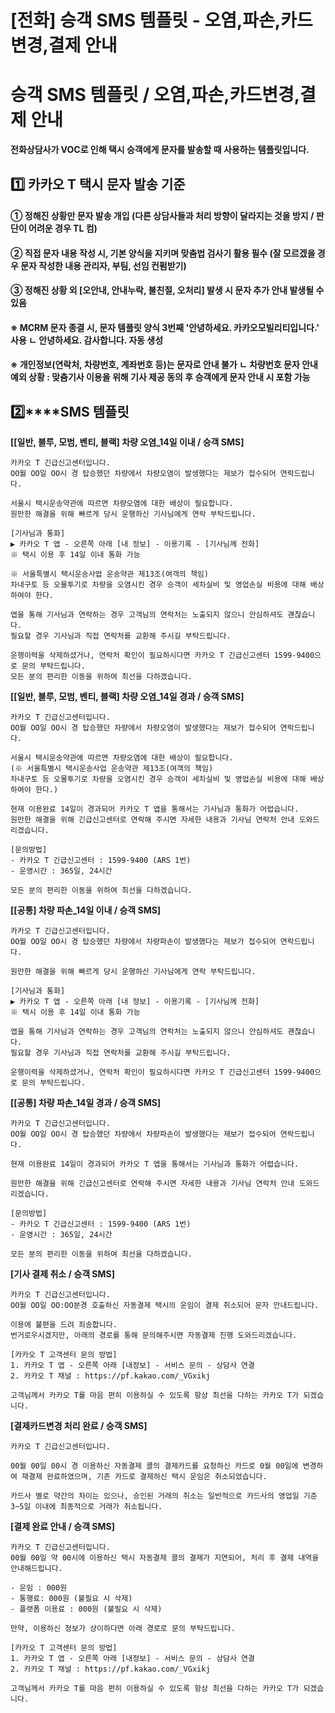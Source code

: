 # [전화] 승객 SMS 템플릿 - 오염,파손,카드변경,결제 안내

**승객 SMS 템플릿 / 오염,파손,카드변경,결제 안내**
=================================

**전화상담사가 VOC로 인해 택시 승객에게 문자를 발송할 때 사용하는 템플릿입니다.**

**1️⃣ 카카오 T 택시 문자 발송 기준**
-------------------------

#### **① 정해진 상황만 문자 발송 개입 (다른 상담사들과 처리 방향이 달라지는 것을 방지 / 판단이 어려운 경우 TL 컴)**

#### **② 직접 문자 내용 작성 시, 기본 양식을 지키며 맞춤법 검사기 활용 필수 (잘 모르겠을 경우 문자 작성한 내용 관리자, 부팀, 선임 컨펌받기)**

#### **③ 정해진 상황 외 [오안내, 안내누락, 불친절, 오처리] 발생 시 문자 추가 안내 발생될 수 있음**

#### 

#### **※ MCRM 문자 종결 시, 문자 템플릿 양식 3번째 '안녕하세요. 카카오모빌리티입니다.' 사용** **ㄴ 안녕하세요. 감사합니다. 자동 생성**

#### 

#### **※ 개인정보(연락처, 차량번호, 계좌번호 등)는 문자로 안내 불가** **ㄴ 차량번호 문자 안내 예외 상황 : 맞춤기사 이용을 위해 기사 제공 동의 후 승객에게 문자 안내 시 포함 가능**

**2️⃣****SMS 템플릿**
------------------

**[[일반, 블루, 모범, 벤티, 블랙] 차량 오염\_14일 이내 / 승객 SMS]**

```
카카오 T 긴급신고센터입니다.   
OO월 OO일 OO시 경 탑승했던 차량에서 차량오염이 발생했다는 제보가 접수되어 연락드립니다.  
  
서울시 택시운송약관에 따르면 차량오염에 대한 배상이 필요합니다.   
원만한 해결을 위해 빠르게 당시 운행하신 기사님에게 연락 부탁드립니다.  
  
[기사님과 통화]   
▶ 카카오 T 앱 - 오른쪽 아래 [내 정보] - 이용기록 - [기사님께 전화]    
※ 택시 이용 후 14일 이내 통화 가능  
  
※ 서울특별시 택시운송사업 운송약관 제13조(여객의 책임)   
차내구토 등 오물투기로 차량을 오염시킨 경우 승객이 세차실비 및 영업손실 비용에 대해 배상하여야 한다.  
  
앱을 통해 기사님과 연락하는 경우 고객님의 연락처는 노출되지 않으니 안심하셔도 괜찮습니다.   
필요할 경우 기사님과 직접 연락처를 교환해 주시길 부탁드립니다.  
  
운행이력을 삭제하셨거나, 연락처 확인이 필요하시다면 카카오 T 긴급신고센터 1599-9400으로 문의 부탁드립니다.   
모든 분의 편리한 이동을 위하여 최선을 다하겠습니다.
```

**[[일반, 블루, 모범, 벤티, 블랙] 차량 오염\_14일 경과 / 승객 SMS]**

```
카카오 T 긴급신고센터입니다.   
OO월 OO일 OO시 경 탑승했던 차량에서 차량오염이 발생했다는 제보가 접수되어 연락드립니다.  
  
서울시 택시운송약관에 따르면 차량오염에 대한 배상이 필요합니다.   
(※ 서울특별시 택시운송사업 운송약관 제13조(여객의 책임)   
차내구토 등 오물투기로 차량을 오염시킨 경우 승객이 세차실비 및 영업손실 비용에 대해 배상하여야 한다.)  
  
현재 이용완료 14일이 경과되어 카카오 T 앱을 통해서는 기사님과 통화가 어렵습니다.   
원만한 해결을 위해 긴급신고센터로 연락해 주시면 자세한 내용과 기사님 연락처 안내 도와드리겠습니다.  
  
[문의방법]   
- 카카오 T 긴급신고센터 : 1599-9400 (ARS 1번)   
- 운영시간 : 365일, 24시간  
  
모든 분의 편리한 이동을 위하여 최선을 다하겠습니다.
```

**[[공통] 차량 파손\_14일 이내 / 승객 SMS]**

```
카카오 T 긴급신고센터입니다.   
OO월 OO일 OO시 경 탑승했던 차량에서 차량파손이 발생했다는 제보가 접수되어 연락드립니다.  
  
원만한 해결을 위해 빠르게 당시 운행하신 기사님에게 연락 부탁드립니다.  
  
[기사님과 통화]   
▶ 카카오 T 앱 - 오른쪽 아래 [내 정보] - 이용기록 - [기사님께 전화]   
※ 택시 이용 후 14일 이내 통화 가능  
  
앱을 통해 기사님과 연락하는 경우 고객님의 연락처는 노출되지 않으니 안심하셔도 괜찮습니다.   
필요할 경우 기사님과 직접 연락처를 교환해 주시길 부탁드립니다.  
  
운행이력을 삭제하셨거나, 연락처 확인이 필요하시다면 카카오 T 긴급신고센터 1599-9400으로 문의 부탁드립니다.
```

**[[공통] 차량 파손\_14일 경과 / 승객 SMS]**

```
카카오 T 긴급신고센터입니다.   
OO월 OO일 OO시 경 탑승했던 차량에서 차량파손이 발생했다는 제보가 접수되어 연락드립니다.  
  
현재 이용완료 14일이 경과되어 카카오 T 앱을 통해서는 기사님과 통화가 어렵습니다.  
  
원만한 해결을 위해 긴급신고센터로 연락해 주시면 자세한 내용과 기사님 연락처 안내 도와드리겠습니다.  
  
[문의방법]   
- 카카오 T 긴급신고센터 : 1599-9400 (ARS 1번)   
- 운영시간 : 365일, 24시간  
  
모든 분의 편리한 이동을 위하여 최선을 다하겠습니다.
```

**[기사 결제 취소 / 승객 SMS]**

```
카카오 T 긴급신고센터입니다.   
OO월 OO일 OO:OO분경 호출하신 자동결제 택시의 운임이 결제 취소되어 문자 안내드립니다.  
  
이용에 불편을 드려 죄송합니다.  
번거로우시겠지만, 아래의 경로를 통해 문의해주시면 자동결제 진행 도와드리겠습니다.  
  
[카카오 T 고객센터 문의 방법]  
1. 카카오 T 앱 - 오른쪽 아래 [내정보] - 서비스 문의 - 상담사 연결  
2. 카카오 T 채널 : https://pf.kakao.com/_VGxikj  
  
고객님께서 카카오 T를 마음 편히 이용하실 수 있도록 항상 최선을 다하는 카카오 T가 되겠습니다.
```

**[결제카드변경 처리 완료 / 승객 SMS]**

```
카카오 T 긴급신고센터입니다.  
  
00월 00일 00시 경 이용하신 자동결제 콜의 결제카드를 요청하신 카드로 0월 00일에 변경하여 재결제 완료하였으며, 기존 카드로 결제하신 택시 운임은 취소되었습니다.  
  
카드사 별로 약간의 차이는 있으나, 승인된 거래의 취소는 일반적으로 카드사의 영업일 기준 3~5일 이내에 최종적으로 거래가 취소됩니다.
```

**[결제 완료 안내 / 승객 SMS]**

```
카카오 T 긴급신고센터입니다.  
00월 00일 약 00시에 이용하신 택시 자동결제 콜의 결제가 지연되어, 처리 후 결제 내역을 안내해드립니다.  
  
- 운임 : 000원   
- 통행료: 000원 (불필요 시 삭제)   
- 플랫폼 이용료 : 000원 (불필요 시 삭제)  
  
만약, 이용하신 정보가 상이하다면 아래 경로로 문의 부탁드립니다.  
  
[카카오 T 고객센터 문의 방법]  
1. 카카오 T 앱 - 오른쪽 아래 [내정보] - 서비스 문의 - 상담사 연결  
2. 카카오 T 채널 : https://pf.kakao.com/_VGxikj  
  
고객님께서 카카오 T를 마음 편히 이용하실 수 있도록 항상 최선을 다하는 카카오 T가 되겠습니다.
```
